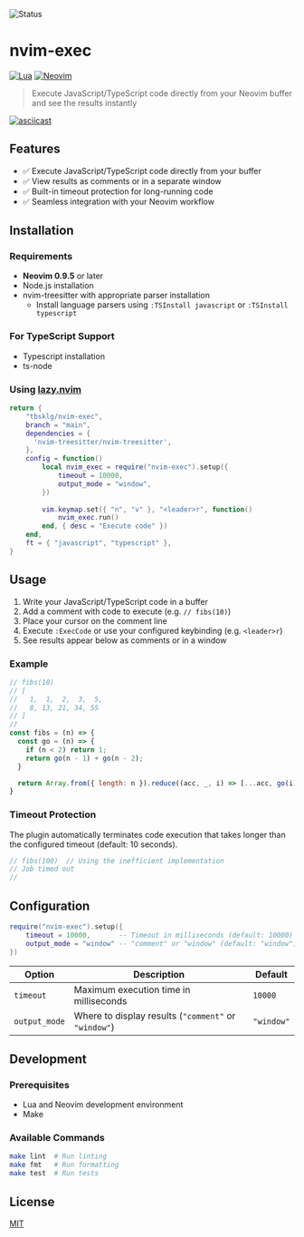 ![Status](https://github.com/github/docs/actions/workflows/test.yml/badge.svg)

# nvim-exec

[![Lua](https://img.shields.io/badge/Lua-blue.svg?style=for-the-badge&logo=lua)](http://www.lua.org)
[![Neovim](https://img.shields.io/badge/Neovim%200.9.5+-green.svg?style=for-the-badge&logo=neovim)](https://neovim.io)

> Execute JavaScript/TypeScript code directly from your Neovim buffer and see the results instantly

[![asciicast](https://asciinema.org/a/99Pz6BItqkZWEuo6AyoSgHrJE.svg)](https://asciinema.org/a/99Pz6BItqkZWEuo6AyoSgHrJE)

## Features

- ✅ Execute JavaScript/TypeScript code directly from your buffer
- ✅ View results as comments or in a separate window
- ✅ Built-in timeout protection for long-running code
- ✅ Seamless integration with your Neovim workflow

## Installation

### Requirements

- **Neovim 0.9.5** or later
- Node.js installation
- nvim-treesitter with appropriate parser installation
  - Install language parsers using `:TSInstall javascript` or `:TSInstall typescript`

### For TypeScript Support

- Typescript installation
- ts-node

### Using [lazy.nvim](https://github.com/folke/lazy.nvim)

```lua
return {
    "tbsklg/nvim-exec",
    branch = "main",
    dependencies = {
      'nvim-treesitter/nvim-treesitter',
    },
    config = function()
        local nvim_exec = require("nvim-exec").setup({
            timeout = 10000,
            output_mode = "window",
        })
    
        vim.keymap.set({ "n", "v" }, "<leader>r", function()
            nvim_exec.run()
        end, { desc = "Execute code" })
    end,
    ft = { "javascript", "typescript" },
}
```

## Usage

1. Write your JavaScript/TypeScript code in a buffer
2. Add a comment with code to execute (e.g. `// fibs(10)`)
3. Place your cursor on the comment line
4. Execute `:ExecCode` or use your configured keybinding (e.g. `<leader>r`)
5. See results appear below as comments or in a window

### Example

```javascript
// fibs(10)
// [
//   1,  1,  2,  3,  5,
//   8, 13, 21, 34, 55
// ]
// 
const fibs = (n) => {
  const go = (n) => {
    if (n < 2) return 1;
    return go(n - 1) + go(n - 2);
  }

  return Array.from({ length: n }).reduce((acc, _, i) => [...acc, go(i)], []);
}
```

### Timeout Protection

The plugin automatically terminates code execution that takes longer than the configured timeout (default: 10 seconds).

```javascript
// fibs(100)  // Using the inefficient implementation
// Job timed out
//
```

## Configuration

```lua
require("nvim-exec").setup({
    timeout = 10000,       -- Timeout in milliseconds (default: 10000)
    output_mode = "window" -- "comment" or "window" (default: "window")
})
```

| Option | Description | Default |
|--------|-------------|---------|
| `timeout` | Maximum execution time in milliseconds | `10000` |
| `output_mode` | Where to display results (`"comment"` or `"window"`) | `"window"` |

## Development

### Prerequisites

- Lua and Neovim development environment
- Make

### Available Commands

```bash
make lint  # Run linting
make fmt   # Run formatting
make test  # Run tests
```

## License

[MIT](LICENSE)
